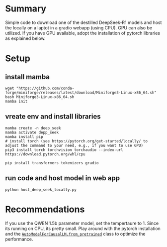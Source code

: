 # Summary
Simple code to download one of the destilled DeepSeek-R1 models and host the locally on a laptot in a gradio webapp (using CPU).
GPU can also be utilized. If you have GPU available, adopt the installation of pytorch libraries as explained below.
# Setup
## install mamba
```
wget "https://github.com/conda-forge/miniforge/releases/latest/download/Miniforge3-Linux-x86_64.sh"
bash Miniforge3-Linux-x86_64.sh
mamba init
```
## vreate env and install libraries
```
mamba create -n deep_seek
mamba activate depp_seek
mamba install pip
# install torch (see https://pytorch.org/get-started/locally/ to adjust the command to your need, e.g., if you want to use GPU)
pip3 install torch torchvision torchaudio --index-url https://download.pytorch.org/whl/cpu

pip install transformers tokenizers gradio
```
## run code and host model in web app 
```
python host_deep_seek_locally.py 
```

# Recommendations
If you use the QWEN 1.5b parameter model, set the tempertaure to 1.
Since its running on CPU, its pretty small. Play around with the pytorch installation and the
[`AutoModelForCausalLM.from_pretrained`](https://huggingface.co/docs/transformers/model_doc/auto#transformers.AutoModelForCausalLM) class 
to optimize the performance.